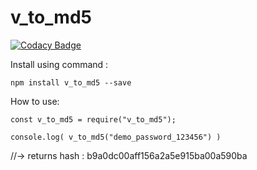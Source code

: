 # v_to_md5

[![Codacy Badge](https://api.codacy.com/project/badge/Grade/bddede2a4cd345e78743086499b880b9)](https://app.codacy.com/gh/V-core9/v_to_md5?utm_source=github.com&utm_medium=referral&utm_content=V-core9/v_to_md5&utm_campaign=Badge_Grade_Settings)

Install using command : 

    npm install v_to_md5 --save

How to use: 
  
    const v_to_md5 = require("v_to_md5");

    console.log( v_to_md5("demo_password_123456") )
    
//-> returns hash : b9a0dc00aff156a2a5e915ba00a590ba
